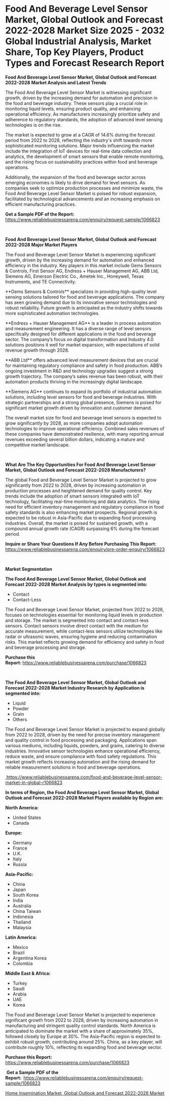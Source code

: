 <p><h1>Food And Beverage Level Sensor Market, Global Outlook and Forecast 2022-2028 Market Size 2025 - 2032 Global Industrial Analysis, Market Share, Top Key Players, Product Types and Forecast Research Report</h1></p><p><strong>Food And Beverage Level Sensor Market, Global Outlook and Forecast 2022-2028 Market Analysis and Latest Trends</strong></p>
<p><p>The Food And Beverage Level Sensor Market is witnessing significant growth, driven by the increasing demand for automation and precision in the food and beverage industry. These sensors play a crucial role in monitoring liquid levels, ensuring product quality, and enhancing operational efficiency. As manufacturers increasingly prioritize safety and adherence to regulatory standards, the adoption of advanced level sensing technologies is on the rise.</p><p>The market is expected to grow at a CAGR of 14.6% during the forecast period from 2022 to 2028, reflecting the industry's shift towards more sophisticated monitoring solutions. Major trends influencing the market include the integration of IoT devices for real-time data collection and analytics, the development of smart sensors that enable remote monitoring, and the rising focus on sustainability practices within food and beverage operations.</p><p>Additionally, the expansion of the food and beverage sector across emerging economies is likely to drive demand for level sensors. As companies seek to optimize production processes and minimize waste, the Food And Beverage Level Sensor Market is poised for robust expansion, facilitated by technological advancements and an increasing emphasis on efficient manufacturing practices.</p></p>
<p><strong>Get a Sample PDF of the Report:&nbsp;</strong> <a href="https://www.reliablebusinessarena.com/enquiry/request-sample/1066823?utm_campaign=2221&utm_medium=2&utm_source=Github&utm_content=ia&utm_term=21032025&utm_id=food-and-beverage-level-sensor-market-global-outlook-and-forecast-2022-2028">https://www.reliablebusinessarena.com/enquiry/request-sample/1066823</a></p>
<p>&nbsp;</p>
<p><strong>Food And Beverage Level Sensor Market, Global Outlook and Forecast 2022-2028 Major Market Players</strong></p>
<p><p>The Food and Beverage Level Sensor Market is experiencing significant growth, driven by the increasing demand for automation and enhanced efficiency in the industry. Key players in this market include Gems Sensors & Controls, First Sensor AG, Endress + Hauser Management AG, ABB Ltd, Siemens AG, Emerson Electric Co., Ametek Inc., Honeywell, Texas Instruments, and TE Connectivity.</p><p>**Gems Sensors & Controls** specializes in providing high-quality level sensing solutions tailored for food and beverage applications. The company has seen growing demand due to its innovative sensor technologies and robust reliability. Future growth is anticipated as the industry shifts towards more sophisticated automation technologies.</p><p>**Endress + Hauser Management AG** is a leader in process automation and measurement engineering. It has a diverse range of level sensors specifically designed for different applications in the food and beverage sector. The company’s focus on digital transformation and Industry 4.0 solutions positions it well for market expansion, with expectations of solid revenue growth through 2028.</p><p>**ABB Ltd** offers advanced level measurement devices that are crucial for maintaining regulatory compliance and safety in food production. ABB’s ongoing investment in R&D and technology upgrades suggest a strong growth trajectory. The company’s sales revenue has been robust, with their automation products thriving in the increasingly digital landscape.</p><p>**Siemens AG** continues to expand its portfolio of industrial automation solutions, including level sensors for food and beverage industries. With strategic partnerships and a strong global presence, Siemens is poised for significant market growth driven by innovation and customer demand.</p><p>The overall market size for food and beverage level sensors is expected to grow significantly by 2028, as more companies adopt automation technologies to improve operational efficiency. Combined sales revenues of these companies have demonstrated resilience, with many reporting annual revenues exceeding several billion dollars, indicating a mature and competitive market landscape.</p></p>
<p>&nbsp;</p>
<p><strong>What Are The Key Opportunities For Food And Beverage Level Sensor Market, Global Outlook and Forecast 2022-2028 Manufacturers?</strong></p>
<p><p>The global Food and Beverage Level Sensor Market is projected to grow significantly from 2022 to 2028, driven by increasing automation in production processes and heightened demand for quality control. Key trends include the adoption of smart sensors integrated with IoT technology, facilitating real-time monitoring and data analytics. The rising need for efficient inventory management and regulatory compliance in food safety standards is also enhancing market prospects. Regional growth is expected to be robust in Asia-Pacific due to expanding food processing industries. Overall, the market is poised for sustained growth, with a compound annual growth rate (CAGR) surpassing 6% during the forecast period.</p></p>
<p><strong>Inquire or Share Your Questions If Any Before Purchasing This Report:</strong> <a href="https://www.reliablebusinessarena.com/enquiry/pre-order-enquiry/1066823?utm_campaign=2221&utm_medium=2&utm_source=Github&utm_content=ia&utm_term=21032025&utm_id=food-and-beverage-level-sensor-market-global-outlook-and-forecast-2022-2028">https://www.reliablebusinessarena.com/enquiry/pre-order-enquiry/1066823</a></p>
<p>&nbsp;</p>
<p><strong>Market Segmentation</strong></p>
<p><strong>The Food And Beverage Level Sensor Market, Global Outlook and Forecast 2022-2028 Market Analysis by types is segmented into:</strong></p>
<p><ul><li>Contact</li><li>Contact-Less</li></ul></p>
<p><p>The Food and Beverage Level Sensor Market, projected from 2022 to 2028, focuses on technologies essential for monitoring liquid levels in production and storage. The market is segmented into contact and contact-less sensors. Contact sensors involve direct contact with the medium for accurate measurement, while contact-less sensors utilize technologies like radar or ultrasonic waves, ensuring hygiene and reducing contamination risks. This market reflects growing demand for efficiency and safety in food and beverage processing and storage.</p></p>
<p><strong>Purchase this Report:&nbsp;</strong><a href="https://www.reliablebusinessarena.com/purchase/1066823?utm_campaign=2221&utm_medium=2&utm_source=Github&utm_content=ia&utm_term=21032025&utm_id=food-and-beverage-level-sensor-market-global-outlook-and-forecast-2022-2028">https://www.reliablebusinessarena.com/purchase/1066823</a></p>
<p>&nbsp;</p>
<p><strong>The Food And Beverage Level Sensor Market, Global Outlook and Forecast 2022-2028 Market Industry Research by Application is segmented into:</strong></p>
<p><ul><li>Liquid</li><li>Powder</li><li>Grain</li><li>Others</li></ul></p>
<p><p>The Food and Beverage Level Sensor Market is projected to expand globally from 2022 to 2028, driven by the need for precise inventory management and quality control in food processing and packaging. Applications span various mediums, including liquids, powders, and grains, catering to diverse industries. Innovative sensor technologies enhance operational efficiency, reduce waste, and ensure compliance with food safety regulations. This market growth reflects increasing automation and the rising demand for reliable measurement solutions in food and beverage operations.</p></p>
<p><a href="https://www.reliablebusinessarena.com/food-and-beverage-level-sensor-market-in-global-r1066823?utm_campaign=2221&utm_medium=2&utm_source=Github&utm_content=ia&utm_term=21032025&utm_id=food-and-beverage-level-sensor-market-global-outlook-and-forecast-2022-2028">&nbsp;https://www.reliablebusinessarena.com/food-and-beverage-level-sensor-market-in-global-r1066823</a></p>
<p><strong>In terms of Region, the Food And Beverage Level Sensor Market, Global Outlook and Forecast 2022-2028 Market Players available by Region are:</strong></p>
<p>
    <p> <strong> North America: </strong>
        <ul>
            <li>United States</li>
            <li>Canada</li>
        </ul>
        </p> 
    <p> <strong> Europe: </strong>
        <ul>
            <li>Germany</li>
            <li>France</li>
            <li>U.K.</li>
            <li>Italy</li>
            <li>Russia</li>
        </ul>
        </p> 
    <p> <strong> Asia-Pacific: </strong>
        <ul>
            <li>China</li>
            <li>Japan</li>
            <li>South Korea</li>
            <li>India</li>
            <li>Australia</li>
            <li>China Taiwan</li>
            <li>Indonesia</li>
            <li>Thailand</li>
            <li>Malaysia</li>
        </ul>
        </p> 
    <p> <strong> Latin America: </strong>
        <ul>
            <li>Mexico</li>
            <li>Brazil</li>
            <li>Argentina Korea</li>
            <li>Colombia</li>
        </ul>
        </p> 
    <p> <strong> Middle East & Africa: </strong>
        <ul>
            <li>Turkey</li>
            <li>Saudi</li>
            <li>Arabia</li>
            <li>UAE</li>
            <li>Korea</li>
        </ul>
    </p>
    </p>
<p><p>The Food and Beverage Level Sensor Market is projected to experience significant growth from 2022 to 2028, driven by increasing automation in manufacturing and stringent quality control standards. North America is anticipated to dominate the market with a share of approximately 35%, followed closely by Europe at 30%. The Asia-Pacific region is expected to exhibit robust growth, contributing around 25%. China, as a key player, will contribute roughly 10%, reflecting its expanding food and beverage sector.</p></p>
<p><strong>Purchase this Report: </strong><a href="https://www.reliablebusinessarena.com/purchase/1066823?utm_campaign=2221&utm_medium=2&utm_source=Github&utm_content=ia&utm_term=21032025&utm_id=food-and-beverage-level-sensor-market-global-outlook-and-forecast-2022-2028">https://www.reliablebusinessarena.com/purchase/1066823</a></p>
<p>&nbsp;<strong>Get a Sample PDF of the Report:&nbsp;&nbsp;</strong><a href="https://www.reliablebusinessarena.com/enquiry/request-sample/1066823?utm_campaign=2221&utm_medium=2&utm_source=Github&utm_content=ia&utm_term=21032025&utm_id=food-and-beverage-level-sensor-market-global-outlook-and-forecast-2022-2028">https://www.reliablebusinessarena.com/enquiry/request-sample/1066823</a></p>
<p><strong></strong></p>
<p><p><a href="https://github.com/anggigpps/Market-Research-Report-List-1/blob/main/home-insemination-market-global-outlook-and-forecast-2022-2028-market.md?utm_campaign=2221&utm_medium=2&utm_source=Github&utm_content=ia&utm_term=21032025&utm_id=food-and-beverage-level-sensor-market-global-outlook-and-forecast-2022-2028">Home Insemination Market, Global Outlook and Forecast 2022-2028 Market</a></p></p>